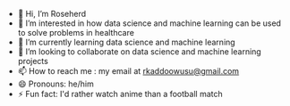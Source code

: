 - 👋 Hi, I’m Roseherd
- 👀 I’m interested in how data science and machine learning can be used to solve problems in healthcare
- 🌱 I’m currently learning data science and machine learning
- 💞️ I’m looking to collaborate on data science and machine learning projects
- 📫 How to reach me : my email at rkaddoowusu@gmail.com
- 😄 Pronouns: he/him
- ⚡ Fun fact: I'd rather watch anime than a football match

<!---
Roseherd/Roseherd is a ✨ special ✨ repository because its `README.md` (this file) appears on your GitHub profile.
You can click the Preview link to take a look at your changes.
--->
